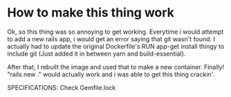 # How to make this thing work

Ok, so this thing was so annoying to get working. Everytime i would attempt
to add a new rails app, i would get an error saying that git wasn't found.
I actually had to update the original Dockerfile's RUN app-get install thingy 
to include git (Just added it in between yarn and build-essential).

After that, I rebuilt the image and used that to make a new container. Finally!
"rails new ." would actually work and i was able to get this thing crackin'.

SPECIFICATIONS: Check Gemfile.lock

